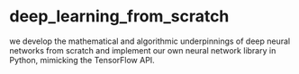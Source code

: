 # deep_learning_from_scratch
we develop the mathematical and algorithmic underpinnings of deep neural networks from scratch and implement our own neural network library in Python, mimicking the TensorFlow API.
